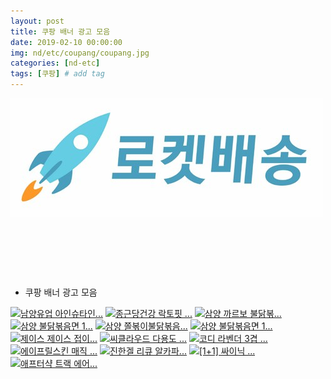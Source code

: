 ```yaml
---
layout: post
title: 쿠팡 배너 광고 모음
date: 2019-02-10 00:00:00
img: nd/etc/coupang/coupang.jpg
categories: [nd-etc] 
tags: [쿠팡] # add tag
---
```


[![로켓배송](../assets/img/nd/etc/coupang/rocket.jpg)](https://coupa.ng/bgCLtc)

<a href="https://coupa.ng/bgCLsk" target="_blank"><img src="https://static.coupangcdn.com/image/affiliate/category/20180610/coupang1108-640-x-100.jpg" alt=""></a>

<a href="https://coupa.ng/bgCLr8" target="_blank"><img src="https://static.coupangcdn.com/image/affiliate/category/20180610/jikgu1114-640-x-100.jpg" alt=""></a>

<a href="https://coupa.ng/bgCLse" target="_blank"><img src="https://static.coupangcdn.com/image/affiliate/category/20180610/rocket-w1114-640-x-100.jpg" alt=""></a>

+ 쿠팡 배너 광고 모음

<a href="https://coupa.ng/bgAisp" target="_blank"><img src="https://static.coupangcdn.com/image/affiliate/banner/655e69396586fc4a8094b84e3d5a1362@2x.jpg" alt="남양유업 아인슈타인..." width="120" height="240"></a> 
<a href="https://coupa.ng/bgAitt" target="_blank"><img src="https://static.coupangcdn.com/image/affiliate/banner/8d3a08537be22aef9416f025ac593dab@2x.jpg" alt="종근당건강 락토핏 ..." width="120" height="240"></a> 
<a href="https://coupa.ng/bgB9OC" target="_blank"><img src="https://static.coupangcdn.com/image/affiliate/banner/e3d5aaf64e186af76739433e33f9d457@2x.jpg" alt="삼양 까르보 불닭볶..." width="120" height="240"></a>
<a href="https://coupa.ng/bgB9Sp" target="_blank"><img src="https://static.coupangcdn.com/image/affiliate/banner/d2609977c43040e3937356fbd47f1368@2x.jpg" alt="삼양 불닭볶음면 1..." width="120" height="240"></a>
<a href="https://coupa.ng/bgB9UK" target="_blank"><img src="https://static.coupangcdn.com/image/affiliate/banner/160137cdda48495dab3adfcdd19759e0@2x.jpg" alt="삼양 쫄볶이불닭볶음..." width="120" height="240"></a>
<a href="https://coupa.ng/bgB9Wh" target="_blank"><img src="https://static.coupangcdn.com/image/affiliate/banner/3713ceb1938f824e3691070f5093c379@2x.jpg" alt="삼양 불닭볶음면 1..." width="120" height="240"></a>
<a href="https://coupa.ng/bgCQjD" target="_blank"><img src="https://static.coupangcdn.com/image/affiliate/banner/8c0259b77dba755b630b0d30416363da@2x.jpg" alt="제이스 제이스 접이..." width="120" height="240"></a>
<a href="https://coupa.ng/bgDloH" target="_blank"><img src="https://static.coupangcdn.com/image/affiliate/banner/12614a1fab3400e65bc9e5a1dcd118cc@2x.jpg" alt="씨클라우드 다용도 ..." width="120" height="240"></a>
<a href="https://coupa.ng/bgK3bC" target="_blank"><img src="https://static.coupangcdn.com/image/affiliate/banner/ea68aee08266d204d2f5b575d99a9555@2x.jpg" alt="코디 라벤더 3겹 ..." width="120" height="240"></a>
<a href="https://coupa.ng/bgWket" target="_blank"><img src="https://static.coupangcdn.com/image/affiliate/banner/e0e0d0f29e149f4af1025f571f0f31b7@2x.jpg" alt="에이프릴스킨 매직 ..." width="120" height="240"></a>
<a href="https://coupa.ng/bg7A5z" target="_blank"><img src="https://static.coupangcdn.com/image/affiliate/banner/b73345e584febe2aaab3e645c450e9f6@2x.jpg" alt="진한겔 리큐 알카파..." width="120" height="240"></a>
<a href="https://coupa.ng/bhjtnb" target="_blank"><img src="https://static.coupangcdn.com/image/affiliate/banner/6da805e7be33f87b6fa876996938100f@2x.jpg" alt="[1+1] 싸이닉 ..." width="120" height="240"></a>
<a href="https://coupa.ng/bh5UFO" target="_blank"><img src="https://static.coupangcdn.com/image/affiliate/banner/9404abb708cb8b92b29d9914ebc899f5@2x.jpg" alt="애프터샥 트랙 에어..." width="120" height="240"></a>
